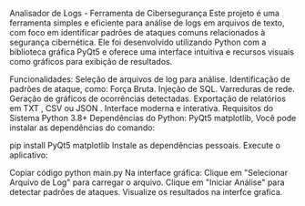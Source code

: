 Analisador de Logs - Ferramenta de Cibersegurança
Este projeto é uma ferramenta simples e eficiente para análise de logs em arquivos de texto, com foco em identificar padrões de ataques comuns relacionados à segurança cibernética. Ele foi desenvolvido utilizando Python com a biblioteca gráfica PyQt5 e oferece uma interface intuitiva e recursos visuais como gráficos para exibição de resultados.

Funcionalidades:
Seleção de arquivos de log para análise.
Identificação de padrões de ataque, como:
Força Bruta.
Injeção de SQL.
Varreduras de rede.
Geração de gráficos de ocorrências detectadas.
Exportação de relatórios em TXT , CSV ou JSON .
Interface moderna e interativa.
Requisitos do Sistema
Python 3.8+
Dependências do Python:
PyQt5
matplotlib,
Você pode instalar as dependências do comando:

pip install PyQt5 matplotlib
Instale as dependências pessoais.
Execute o aplicativo:


Copiar código
python main.py
Na interface gráfica:
Clique em "Selecionar Arquivo de Log" para carregar o arquivo.
Clique em "Iniciar Análise" para detectar padrões de ataques.
Visualize os resultados na interfce grafica.











